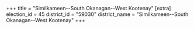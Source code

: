 +++
title = "Similkameen--South Okanagan--West Kootenay"
[extra]
election_id = 45
district_id = "59030"
district_name = "Similkameen--South Okanagan--West Kootenay"
+++
